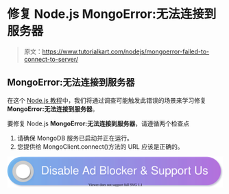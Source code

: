 # 修复 Node.js MongoError:无法连接到服务器

> 原文：<https://www.tutorialkart.com/nodejs/mongoerror-failed-to-connect-to-server/>

## MongoError:无法连接到服务器

在这个 [Node.js 教程](https://www.tutorialkart.com/nodejs/nodejs-tutorial/)中，我们将通过调查可能触发此错误的场景来学习修复 **MongoError:无法连接到服务器**。

要修复 Node.js **MongoError:无法连接到服务器**，请遵循两个检查点

1.  请确保 MongoDB 服务已启动并正在运行。
2.  您提供给 MongoClient.connect()方法的 URL 应该是正确的。

[![](img/925da31b32d6bc3827932f6c8afb11bb.png)](https://www.tutorialkart.com/)